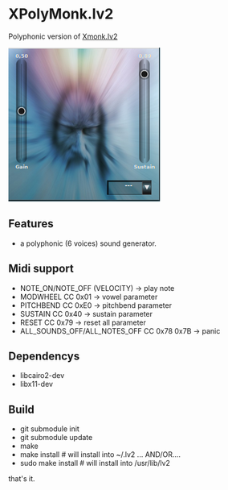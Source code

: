 # XPolyMonk.lv2

Polyphonic version of [Xmonk.lv2](https://github.com/brummer10/Xmonk.lv2)

![xmonk](https://github.com/brummer10/XPolyMonk.lv2/raw/master/xmonk.png)


## Features

- a polyphonic (6 voices) sound generator.


## Midi support

- NOTE_ON/NOTE_OFF (VELOCITY) -> play note
- MODWHEEL CC 0x01 -> vowel parameter
- PITCHBEND CC 0xE0 -> pitchbend parameter
- SUSTAIN CC 0x40 -> sustain parameter
- RESET CC 0x79 -> reset all parameter
- ALL_SOUNDS_OFF/ALL_NOTES_OFF CC 0x78 0x7B -> panic


## Dependencys

- libcairo2-dev
- libx11-dev


## Build
- git submodule init
- git submodule update
- make
- make install # will install into ~/.lv2 ... AND/OR....
- sudo make install # will install into /usr/lib/lv2

that's it.
